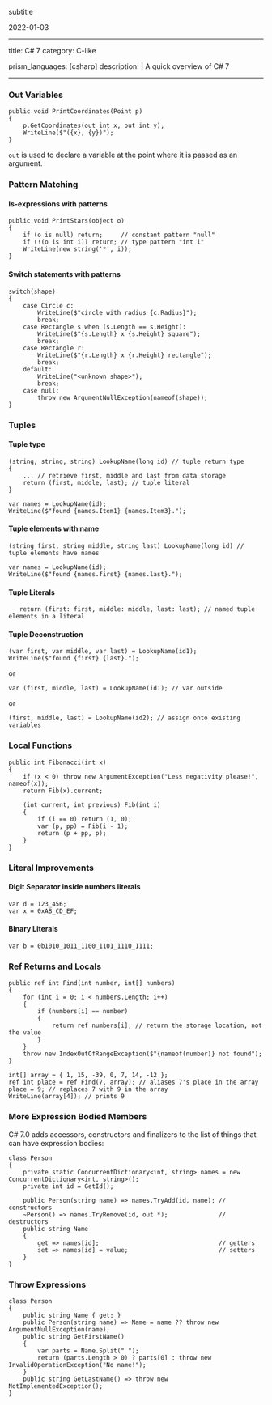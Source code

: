 subtitle

2022-01-03

------------------------------------------------------------------------

title: C\# 7 category: C-like

prism\_languages: \[csharp\] description: | A quick overview of C\# 7

------------------------------------------------------------------------

### Out Variables

    public void PrintCoordinates(Point p)
    {
        p.GetCoordinates(out int x, out int y);
        WriteLine($"({x}, {y})");
    }

`out` is used to declare a variable at the point where it is passed as an argument.

### Pattern Matching

#### Is-expressions with patterns

    public void PrintStars(object o)
    {
        if (o is null) return;     // constant pattern "null"
        if (!(o is int i)) return; // type pattern "int i"
        WriteLine(new string('*', i));
    }

#### Switch statements with patterns

    switch(shape)
    {
        case Circle c:
            WriteLine($"circle with radius {c.Radius}");
            break;
        case Rectangle s when (s.Length == s.Height):
            WriteLine($"{s.Length} x {s.Height} square");
            break;
        case Rectangle r:
            WriteLine($"{r.Length} x {r.Height} rectangle");
            break;
        default:
            WriteLine("<unknown shape>");
            break;
        case null:
            throw new ArgumentNullException(nameof(shape));
    }

### Tuples

#### Tuple type

    (string, string, string) LookupName(long id) // tuple return type
    {
        ... // retrieve first, middle and last from data storage
        return (first, middle, last); // tuple literal
    }

    var names = LookupName(id);
    WriteLine($"found {names.Item1} {names.Item3}.");

#### Tuple elements with name

    (string first, string middle, string last) LookupName(long id) // tuple elements have names

    var names = LookupName(id);
    WriteLine($"found {names.first} {names.last}.");

#### Tuple Literals

       return (first: first, middle: middle, last: last); // named tuple elements in a literal

#### Tuple Deconstruction

    (var first, var middle, var last) = LookupName(id1);
    WriteLine($"found {first} {last}.");

or

    var (first, middle, last) = LookupName(id1); // var outside

or

    (first, middle, last) = LookupName(id2); // assign onto existing variables

### Local Functions

    public int Fibonacci(int x)
    {
        if (x < 0) throw new ArgumentException("Less negativity please!", nameof(x));
        return Fib(x).current;

        (int current, int previous) Fib(int i)
        {
            if (i == 0) return (1, 0);
            var (p, pp) = Fib(i - 1);
            return (p + pp, p);
        }
    }

### Literal Improvements

#### Digit Separator inside numbers literals

    var d = 123_456;
    var x = 0xAB_CD_EF;

#### Binary Literals

    var b = 0b1010_1011_1100_1101_1110_1111;

### Ref Returns and Locals

    public ref int Find(int number, int[] numbers)
    {
        for (int i = 0; i < numbers.Length; i++)
        {
            if (numbers[i] == number)
            {
                return ref numbers[i]; // return the storage location, not the value
            }
        }
        throw new IndexOutOfRangeException($"{nameof(number)} not found");
    }

    int[] array = { 1, 15, -39, 0, 7, 14, -12 };
    ref int place = ref Find(7, array); // aliases 7's place in the array
    place = 9; // replaces 7 with 9 in the array
    WriteLine(array[4]); // prints 9

### More Expression Bodied Members

C\# 7.0 adds accessors, constructors and finalizers to the list of things that can have expression bodies:

    class Person
    {
        private static ConcurrentDictionary<int, string> names = new ConcurrentDictionary<int, string>();
        private int id = GetId();

        public Person(string name) => names.TryAdd(id, name); // constructors
        ~Person() => names.TryRemove(id, out *);              // destructors
        public string Name
        {
            get => names[id];                                 // getters
            set => names[id] = value;                         // setters
        }
    }

### Throw Expressions

    class Person
    {
        public string Name { get; }
        public Person(string name) => Name = name ?? throw new ArgumentNullException(name);
        public string GetFirstName()
        {
            var parts = Name.Split(" ");
            return (parts.Length > 0) ? parts[0] : throw new InvalidOperationException("No name!");
        }
        public string GetLastName() => throw new NotImplementedException();
    }
